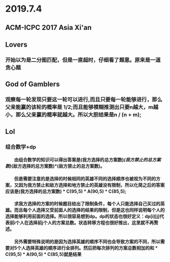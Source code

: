 # 2019.7.4
## ACM-ICPC 2017 Asia Xi'an
## Lovers
### 开始以为是二分图匹配，但是一直超时，仔细看了题意。原来是一道贪心题
## God of Gamblers
### 观察每一轮发现只要这一轮可以进行,而且只要每一轮能够进行，那么父亲能赢的该轮的概率是 1/2;而且能够模糊推测出只要n越大，m越小，那么父亲赢的概率就越大。所以大胆结果是n / (n + m);
## Lol
### 组合数学+dp
#### &emsp;&emsp;由组合数学的知识可以得出答案是(我方选择的总方案数)*(我方禁止的总方案数)*(敌方选择的总方案数)*(敌方禁止的总方案数)。
#### &emsp;&emsp;但是需要注意的是选择的时候相同的英雄不同的选择顺序也被视为不同的方案，又因为我方禁止和敌方选择和地方禁止的英雄没有限制，所以化简之后的答案应该是(我方选择的总方案数) * C(95,5) * A(90,5) * C(85,5);
#### &emsp;&emsp;求我方选择的方案的时候题目给出了限制条件，每个人只能选择自己买过的英雄。而且每个人选择又受前面人的选择的结果的限制，但是这也同样说明每个人的选择能够利用前面的选择。所以很容易想到dp。dp的状态也很好定义：dp[i][j]代表前i个人在选择前j个人的方案总数。状态转移方程也很好推出，这里就不再赘述。
#### &emsp;&emsp;另外需要特殊说明的是因为选择英雄的顺序不同也会导致方案的不同，所以需要对5个人选择英雄的顺序进行全排列。然后把每次排列的方案总数相加的和 * C(95,5) * A(90,5) * C(85,5)就是结果
